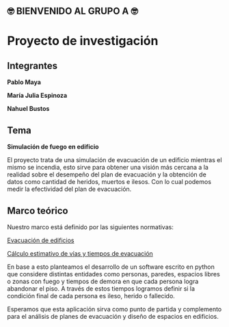 ## 🤓 BIENVENIDO AL GRUPO A 🤓

# Proyecto de investigación

## Integrantes

**Pablo Maya**

**María Julia Espinoza**

**Nahuel Bustos**

## Tema

**Simulación de fuego en edificio**

El proyecto trata de una simulación de evacuación de un edificio mientras el mismo se incendia, esto sirve para obtener una visión más cercana a la realidad sobre el desempeño del plan de evacuación y la obtención de datos como cantidad de heridos, muertos e ilesos.
Con lo cual podemos medir la efectividad del plan de evacuación.

## Marco teórico

Nuestro marco está definido por las siguientes normativas:

[Evacuación de edificios](https://www.insst.es/documents/94886/326853/ntp_046.pdf/b9d7dd31-9758-42a1-8c8c-55daa88295f2)

[Cálculo estimativo de vías y tiempos de evacuación](https://www.cso.go.cr/legislacion/notas_tecnicas_preventivas_insht/NTP%20436%20-%20Calculo%20estimativo%20de%20vias%20y%20tiempos%20de%20evacuacion.pdf)

En base a esto planteamos el desarrollo de un software escrito en python que considere distintas entidades como personas, paredes, espacios libres o zonas con fuego y tiempos de demora en que cada persona logra abandonar el piso. A través de estos tiempos logramos definir si la condición final de cada persona es ileso, herido o fallecido.

Esperamos que esta aplicación sirva como punto de partida y complemento para el análisis de planes de evacuación y diseño de espacios en edificios.

